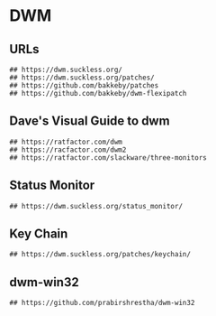 DWM
===

## URLs

    ## https://dwm.suckless.org/
    ## https://dwm.suckless.org/patches/
    ## https://github.com/bakkeby/patches
    ## https://github.com/bakkeby/dwm-flexipatch

## Dave's Visual Guide to dwm

    ## https://ratfactor.com/dwm
    ## https://racfactor.com/dwm2
    ## https://ratfactor.com/slackware/three-monitors

## Status Monitor

    ## https://dwm.suckless.org/status_monitor/

## Key Chain

    ## https://dwm.suckless.org/patches/keychain/

## dwm-win32

    ## https://github.com/prabirshrestha/dwm-win32
